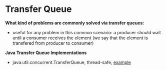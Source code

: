 # Transfer Queue

**What kind of problems are commonly solved via transfer queues:**

- useful for any problem in this common scenario: a producer should wait until a consumer receives the element (we say that the element is transfered from producer to consumer)

**Java Transfer Queue Implementations**

- java.util.concurrent.TransferQueue, thread-safe, [example](https://github.com/AnghelLeonard/Java-Data-Structures/tree/master/transferqueue/QueueViaTransferQueue)
